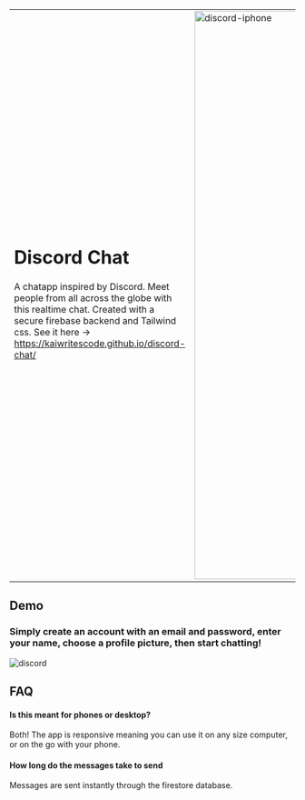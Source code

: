 

<table>
<tr>
  <td valign="center">
    
    
# Discord Chat

  A chatapp inspired by Discord. Meet people from all across the globe
  with this realtime chat. Created with a secure firebase backend and Tailwind css.
See it here -> https://kaiwritescode.github.io/discord-chat/

    

<td >
  <img src="https://user-images.githubusercontent.com/84258692/159142002-d265326f-6737-408f-8c3a-5b5d14fceda4.png" width="1000"  alt="discord-iphone"/>

  </td>

  </tr>
</table>






## Demo

### Simply create an account with an email and password, enter your name, choose a profile picture, then start chatting!

![discord](https://user-images.githubusercontent.com/84258692/162028094-ad874199-efae-45dd-8891-01672e4d8691.gif)

## FAQ

#### Is this meant for phones or desktop?

Both! The app is responsive meaning you can use it on any size computer, or on the go with your phone.

#### How long do the messages take to send

Messages are sent instantly through the firestore database.

